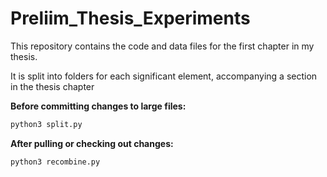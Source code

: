 # Preliim_Thesis_Experiments

This repository contains the code and data files for the first chapter in my thesis. 

It is split into folders for each significant element, accompanying a section in the thesis chapter

**Before committing changes to large files:**

```bash
python3 split.py
```

**After pulling or checking out changes:**

```bash
python3 recombine.py
```
